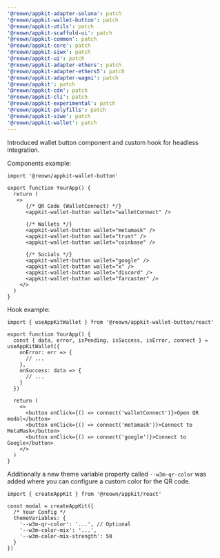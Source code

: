 ```yaml
---
'@reown/appkit-adapter-solana': patch
'@reown/appkit-wallet-button': patch
'@reown/appkit-utils': patch
'@reown/appkit-scaffold-ui': patch
'@reown/appkit-common': patch
'@reown/appkit-core': patch
'@reown/appkit-siwx': patch
'@reown/appkit-ui': patch
'@reown/appkit-adapter-ethers': patch
'@reown/appkit-adapter-ethers5': patch
'@reown/appkit-adapter-wagmi': patch
'@reown/appkit': patch
'@reown/appkit-cdn': patch
'@reown/appkit-cli': patch
'@reown/appkit-experimental': patch
'@reown/appkit-polyfills': patch
'@reown/appkit-siwe': patch
'@reown/appkit-wallet': patch
---
```


Introduced wallet button component and custom hook for headless integration.

Components example:
```tsx
import '@reown/appkit-wallet-button'

export function YourApp() {
  return (
   <>
      {/* QR Code (WalletConnect) */}
      <appkit-wallet-button wallet="walletConnect" />

      {/* Wallets */}
      <appkit-wallet-button wallet="metamask" />
      <appkit-wallet-button wallet="trust" />
      <appkit-wallet-button wallet="coinbase" />

      {/* Socials */}
      <appkit-wallet-button wallet="google" />
      <appkit-wallet-button wallet="x" />
      <appkit-wallet-button wallet="discord" />
      <appkit-wallet-button wallet="farcaster" />
    </>
  )
}
```

Hook example:
```tsx
import { useAppKitWallet } from '@reown/appkit-wallet-button/react'

export function YourApp() {
  const { data, error, isPending, isSuccess, isError, connect } = useAppKitWallet({
    onError: err => {
      // ...
    },
    onSuccess: data => {
      // ...
    }
  })

  return (
    <>
      <button onClick={() => connect('walletConnect')}>Open QR modal</button>
      <button onClick={() => connect('metamask')}>Connect to MetaMask</button>
      <button onClick={() => connect('google')}>Connect to Google</button>
    </>
  )
}
```

Additionally a new theme variable property called `--w3m-qr-color` was added where you can configure a custom color for the QR code.

```tsx
import { createAppKit } from '@reown/appkit/react'

const modal = createAppKit({
  /* Your Config */
  themeVariables: {
    '--w3m-qr-color': '...', // Optional
    '--w3m-color-mix': '...',
    '--w3m-color-mix-strength': 50
  }
})

```

